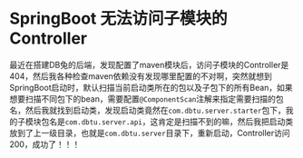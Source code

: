 # SpringBoot 无法访问子模块的Controller

最近在搭建DB兔的后端，发现配置了maven模块后，访问子模块的Controller是404，然后我各种检查maven依赖没有发现哪里配置的不对啊，突然就想到SpringBoot启动时，默认扫描当前启动类所在的包以及子包下的所有Bean，如果想要扫描不同包下的bean，需要配置`@ComponentScan`注解来指定需要扫描的包名，然后我就找到启动类，发现启动类竟然在`com.dbtu.server.starter`包下，我的子模块包名是`com.dbtu.server.api`，这肯定是扫描不到的嘛，然后我把启动类放到了上一级目录，也就是`com.dbtu.server`目录下，重新启动，Controller访问200，成功了！！！